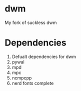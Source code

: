 # dwm
My fork of suckless dwm

# Dependencies 

1. Defualt dependencies for dwm 
2. pywal 
3. mpd
4. mpc
5. ncmpcpp
6. nerd fonts complete
